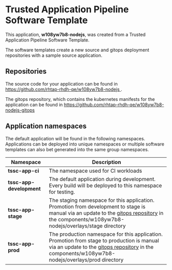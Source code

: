 # Trusted Application Pipeline Software Template

This application, **w108yw7b8-nodejs**, was created from a Trusted Application Pipeline Software Template.

The software templates create a new source and gitops deployment repositories with a sample source application. 

## Repositories

The source code for your application can be found in [https://github.com/rhtap-rhdh-qe/w108yw7b8-nodejs ](https://github.com/rhtap-rhdh-qe/w108yw7b8-nodejs ).
 
The gitops repository, which contains the kubernetes manifests for the application can be found in 
[https://github.com/rhtap-rhdh-qe/w108yw7b8-nodejs-gitops ](https://github.com/rhtap-rhdh-qe/w108yw7b8-nodejs-gitops ) 

## Application namespaces 

The default application will be found in the following namespaces. Applications can be deployed into unique namespaces or multiple software templates can also bet generated into the same group namespaces.  

|  Namespace   |  Description   |  
| -------- | -------- |
| **tssc-app-ci** | The namespace used for CI workloads |
| **tssc-app-development** | The default application during development. Every build will be deployed to this namespace for testing. |
| **tssc-app-stage** | The staging namespace for this application. Promotion from development to stage is manual via an update to the [gitops repository](https://github.com/rhtap-rhdh-qe/w108yw7b8-nodejs-gitops ) in the components/w108yw7b8-nodejs/overlays/stage directory |
| **tssc-app-prod** | The production namespace for this application. Promotion from stage to production is manual via an update to the [gitops repository](https://github.com/rhtap-rhdh-qe/w108yw7b8-nodejs-gitops ) in the components/w108yw7b8-nodejs/overlays/prod directory |